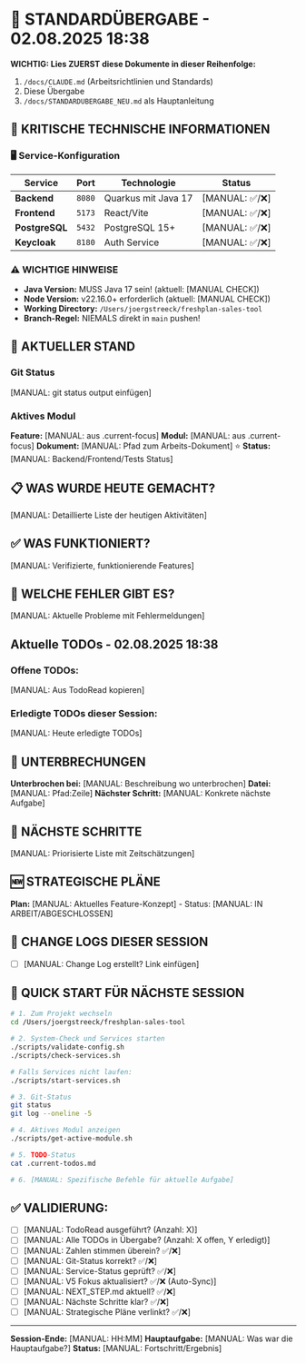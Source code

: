 # 🔄 STANDARDÜBERGABE - 02.08.2025 18:38

**WICHTIG: Lies ZUERST diese Dokumente in dieser Reihenfolge:**
1. `/docs/CLAUDE.md` (Arbeitsrichtlinien und Standards)
2. Diese Übergabe
3. `/docs/STANDARDUBERGABE_NEU.md` als Hauptanleitung

## 🚨 KRITISCHE TECHNISCHE INFORMATIONEN

### 🖥️ Service-Konfiguration
| Service | Port | Technologie | Status |
|---------|------|-------------|--------|
| **Backend** | `8080` | Quarkus mit Java 17 | [MANUAL: ✅/❌] |
| **Frontend** | `5173` | React/Vite | [MANUAL: ✅/❌] |
| **PostgreSQL** | `5432` | PostgreSQL 15+ | [MANUAL: ✅/❌] |
| **Keycloak** | `8180` | Auth Service | [MANUAL: ✅/❌] |

### ⚠️ WICHTIGE HINWEISE
- **Java Version:** MUSS Java 17 sein! (aktuell: [MANUAL CHECK])
- **Node Version:** v22.16.0+ erforderlich (aktuell: [MANUAL CHECK])
- **Working Directory:** `/Users/joergstreeck/freshplan-sales-tool`
- **Branch-Regel:** NIEMALS direkt in `main` pushen!

## 🎯 AKTUELLER STAND

### Git Status
[MANUAL: git status output einfügen]

### Aktives Modul
**Feature:** [MANUAL: aus .current-focus]
**Modul:** [MANUAL: aus .current-focus]
**Dokument:** [MANUAL: Pfad zum Arbeits-Dokument] ⭐
**Status:** [MANUAL: Backend/Frontend/Tests Status]

## 📋 WAS WURDE HEUTE GEMACHT?

[MANUAL: Detaillierte Liste der heutigen Aktivitäten]

## ✅ WAS FUNKTIONIERT?

[MANUAL: Verifizierte, funktionierende Features]

## 🚨 WELCHE FEHLER GIBT ES?

[MANUAL: Aktuelle Probleme mit Fehlermeldungen]

## Aktuelle TODOs - 02.08.2025 18:38

### Offene TODOs:
[MANUAL: Aus TodoRead kopieren]

### Erledigte TODOs dieser Session:
[MANUAL: Heute erledigte TODOs]

## 🚨 UNTERBRECHUNGEN
**Unterbrochen bei:** [MANUAL: Beschreibung wo unterbrochen]
**Datei:** [MANUAL: Pfad:Zeile]
**Nächster Schritt:** [MANUAL: Konkrete nächste Aufgabe]

## 🔧 NÄCHSTE SCHRITTE

[MANUAL: Priorisierte Liste mit Zeitschätzungen]

## 🆕 STRATEGISCHE PLÄNE
**Plan:** [MANUAL: Aktuelles Feature-Konzept] - Status: [MANUAL: IN ARBEIT/ABGESCHLOSSEN]

## 📝 CHANGE LOGS DIESER SESSION
- [ ] [MANUAL: Change Log erstellt? Link einfügen]

## 🚀 QUICK START FÜR NÄCHSTE SESSION
```bash
# 1. Zum Projekt wechseln
cd /Users/joergstreeck/freshplan-sales-tool

# 2. System-Check und Services starten
./scripts/validate-config.sh
./scripts/check-services.sh

# Falls Services nicht laufen:
./scripts/start-services.sh

# 3. Git-Status
git status
git log --oneline -5

# 4. Aktives Modul anzeigen
./scripts/get-active-module.sh

# 5. TODO-Status
cat .current-todos.md

# 6. [MANUAL: Spezifische Befehle für aktuelle Aufgabe]
```

## ✅ VALIDIERUNG:
- [ ] [MANUAL: TodoRead ausgeführt? (Anzahl: X)]
- [ ] [MANUAL: Alle TODOs in Übergabe? (Anzahl: X offen, Y erledigt)]
- [ ] [MANUAL: Zahlen stimmen überein? ✅/❌]
- [ ] [MANUAL: Git-Status korrekt? ✅/❌]
- [ ] [MANUAL: Service-Status geprüft? ✅/❌]
- [ ] [MANUAL: V5 Fokus aktualisiert? ✅/❌ (Auto-Sync)]
- [ ] [MANUAL: NEXT_STEP.md aktuell? ✅/❌]
- [ ] [MANUAL: Nächste Schritte klar? ✅/❌]
- [ ] [MANUAL: Strategische Pläne verlinkt? ✅/❌]

---
**Session-Ende:** [MANUAL: HH:MM]
**Hauptaufgabe:** [MANUAL: Was war die Hauptaufgabe?]
**Status:** [MANUAL: Fortschritt/Ergebnis]
